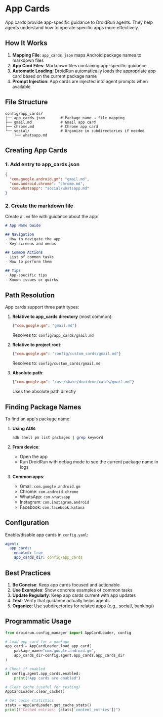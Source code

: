# App Cards

App cards provide app-specific guidance to DroidRun agents. They help agents understand how to operate specific apps more effectively.

## How It Works

1. **Mapping File**: `app_cards.json` maps Android package names to markdown files
2. **App Card Files**: Markdown files containing app-specific guidance
3. **Automatic Loading**: DroidRun automatically loads the appropriate app card based on the current package name
4. **Prompt Injection**: App cards are injected into agent prompts when available

## File Structure

```
config/app_cards/
├── app_cards.json       # Package name → file mapping
├── gmail.md             # Gmail app card
├── chrome.md            # Chrome app card
└── social/              # Organize in subdirectories if needed
    └── whatsapp.md
```

## Creating App Cards

### 1. Add entry to app_cards.json

```json
{
  "com.google.android.gm": "gmail.md",
  "com.android.chrome": "chrome.md",
  "com.whatsapp": "social/whatsapp.md"
}
```

### 2. Create the markdown file

Create a `.md` file with guidance about the app:

```markdown
# App Name Guide

## Navigation
- How to navigate the app
- Key screens and menus

## Common Actions
- List of common tasks
- How to perform them

## Tips
- App-specific tips
- Known issues or quirks
```

## Path Resolution

App cards support three path types:

1. **Relative to app_cards directory** (most common):
   ```json
   {"com.google.gm": "gmail.md"}
   ```
   Resolves to: `config/app_cards/gmail.md`

2. **Relative to project root**:
   ```json
   {"com.google.gm": "config/custom_cards/gmail.md"}
   ```
   Resolves to: `config/custom_cards/gmail.md`

3. **Absolute path**:
   ```json
   {"com.google.gm": "/usr/share/droidrun/cards/gmail.md"}
   ```
   Uses the absolute path directly

## Finding Package Names

To find an app's package name:

1. **Using ADB**:
   ```bash
   adb shell pm list packages | grep keyword
   ```

2. **From device**:
   - Open the app
   - Run DroidRun with debug mode to see the current package name in logs

3. **Common apps**:
   - Gmail: `com.google.android.gm`
   - Chrome: `com.android.chrome`
   - WhatsApp: `com.whatsapp`
   - Instagram: `com.instagram.android`
   - Facebook: `com.facebook.katana`

## Configuration

Enable/disable app cards in `config.yaml`:

```yaml
agent:
  app_cards:
    enabled: true
    app_cards_dir: config/app_cards
```

## Best Practices

1. **Be Concise**: Keep app cards focused and actionable
2. **Use Examples**: Show concrete examples of common tasks
3. **Update Regularly**: Keep app cards current with app updates
4. **Test**: Verify that guidance actually helps agents
5. **Organize**: Use subdirectories for related apps (e.g., social/, banking/)

## Programmatic Usage

```python
from droidrun.config_manager import AppCardLoader, config

# Load app card for a package
app_card = AppCardLoader.load_app_card(
    package_name="com.google.android.gm",
    app_cards_dir=config.agent.app_cards.app_cards_dir
)

# Check if enabled
if config.agent.app_cards.enabled:
    print("App cards are enabled")

# Clear cache (useful for testing)
AppCardLoader.clear_cache()

# Get cache statistics
stats = AppCardLoader.get_cache_stats()
print(f"Cached entries: {stats['content_entries']}")
```

